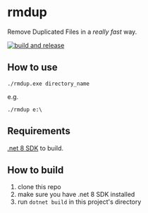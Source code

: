 rmdup
========

Remove Duplicated Files in a *really fast* way.

[![build and release](https://github.com/anpho/rmdup/actions/workflows/release.yml/badge.svg)](https://github.com/anpho/rmdup/actions/workflows/release.yml)

## How to use

```
./rmdup.exe directory_name
```

e.g.

```
./rmdup e:\
```

## Requirements

[.net 8 SDK](https://dotnet.microsoft.com/en-us/download) to build.

## How to build

1. clone this repo
2. make sure you have .net 8 SDK installed
3. run `dotnet build` in this project's directory
